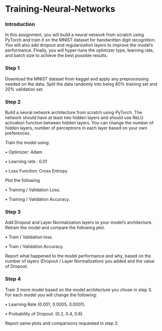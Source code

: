 # Training-Neural-Networks

### Introduction
In this assignment, you will build a neural network from scratch using PyTorch and train it on the MNIST dataset for handwritten digit recognition. You will also add dropout and regularization layers to improve the model’s performance. Finally, you will hyper-tune the optimizer type, learning rate, and batch size to achieve the best possible results.

### Step 1
Download the MNIST dataset from kaggel and apply any preprocessing needed on the data. Split the data randomly into being 80% training set and 20% validation set.

### Step 2
Build a neural network architecture from scratch using PyTorch. The network should have at least two hidden layers and should use ReLU activation function between hidden layers. You can change the number of hidden layers, number of perceptrons in each layer based on your own preferences.

Train the model using:

• Optimizer: Adam

• Learning rate : 0.01

• Loss Function: Cross Entropy

Plot the following

• Training / Validation Loss.

• Training / Validation Accuracy.

### Step 3
Add Dropout and Layer Normalization layers to your model’s architecture. Retrain the model and compare the following plot.

• Train / Validation loss.

• Train / Validation Accuracy.

Report what happened to the model performance and why, based on the number of layers (Dropout / Layer Normalization) you added and the value of Dropout.

### Step 4
Train 3 more model based on the model architecture you chose in step 3. For each model you will change the following:

• Learning Rate (0.001, 0.0005, 0.0001).

• Probability of Dropout. (0.2, 0.4, 0.6).

Report same plots and comparisons requested in step 3.
